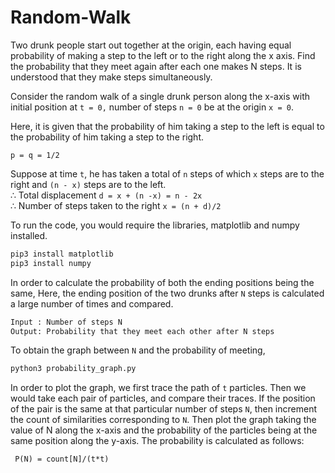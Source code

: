 # Random-Walk

Two drunk people start out together at the origin, each having equal probability of making a step to the left or to the right along the x axis. Find the probability that they meet again after each one makes N steps. It is understood that they make steps simultaneously.

Consider the random walk of a single drunk person along the x-axis with initial position at `t = 0,`  number of steps `n = 0` be at the origin `x = 0`.

Here, it is given that the probability of him taking a step to the left is equal to the probability of him taking a step to the right.

`p = q = 1/2`

Suppose at time `t`, he has taken a total of `n` steps of which `x` steps are to the right and `(n - x)` steps are to the left.
<br>
∴ Total displacement `d = x + (n -x) = n - 2x` 
<br>
∴ Number of steps taken to the right `x = (n + d)/2`

To run the code, you would require the libraries, matplotlib and numpy installed.

```bash
pip3 install matplotlib
pip3 install numpy
```

In order to calculate the probability of both the ending positions being the same,
Here, the ending position of the two drunks after `N` steps is calculated a large
number of times and compared.
```bash
Input : Number of steps N
Output: Probability that they meet each other after N steps
```
To obtain the graph between `N` and the probability of meeting,
```bash
python3 probability_graph.py
```
In order to plot the graph, we first trace the path of `t` particles. Then we would take each pair of particles, and
compare their traces. If the position of the pair is the same at that particular number of steps `N`, then increment the count of similarities corresponding to `N`.
Then plot the graph taking the value of N along the x-axis and the probability of the particles being at the same position along the y-axis. The probability is calculated as follows:

` P(N) = count[N]/(t*t)`



